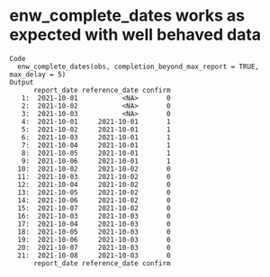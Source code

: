 # enw_complete_dates works as expected with well behaved data

    Code
      enw_complete_dates(obs, completion_beyond_max_report = TRUE, max_delay = 5)
    Output
          report_date reference_date confirm
       1:  2021-10-01           <NA>       0
       2:  2021-10-02           <NA>       0
       3:  2021-10-03           <NA>       0
       4:  2021-10-01     2021-10-01       1
       5:  2021-10-02     2021-10-01       1
       6:  2021-10-03     2021-10-01       1
       7:  2021-10-04     2021-10-01       1
       8:  2021-10-05     2021-10-01       1
       9:  2021-10-06     2021-10-01       1
      10:  2021-10-02     2021-10-02       0
      11:  2021-10-03     2021-10-02       0
      12:  2021-10-04     2021-10-02       0
      13:  2021-10-05     2021-10-02       0
      14:  2021-10-06     2021-10-02       0
      15:  2021-10-07     2021-10-02       0
      16:  2021-10-03     2021-10-03       0
      17:  2021-10-04     2021-10-03       0
      18:  2021-10-05     2021-10-03       0
      19:  2021-10-06     2021-10-03       0
      20:  2021-10-07     2021-10-03       0
      21:  2021-10-08     2021-10-03       0
          report_date reference_date confirm

